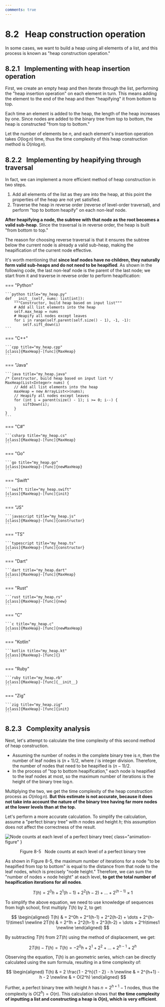 ```yaml
---
comments: true
---
```


# 8.2 &nbsp; Heap construction operation

In some cases, we want to build a heap using all elements of a list, and this process is known as "heap construction operation."

## 8.2.1 &nbsp; Implementing with heap insertion operation

First, we create an empty heap and then iterate through the list, performing the "heap insertion operation" on each element in turn. This means adding the element to the end of the heap and then "heapifying" it from bottom to top.

Each time an element is added to the heap, the length of the heap increases by one. Since nodes are added to the binary tree from top to bottom, the heap is constructed "from top to bottom."

Let the number of elements be $n$, and each element's insertion operation takes $O(\log{n})$ time, thus the time complexity of this heap construction method is $O(n \log n)$.

## 8.2.2 &nbsp; Implementing by heapifying through traversal

In fact, we can implement a more efficient method of heap construction in two steps.

1. Add all elements of the list as they are into the heap, at this point the properties of the heap are not yet satisfied.
2. Traverse the heap in reverse order (reverse of level-order traversal), and perform "top to bottom heapify" on each non-leaf node.

**After heapifying a node, the subtree with that node as the root becomes a valid sub-heap**. Since the traversal is in reverse order, the heap is built "from bottom to top."

The reason for choosing reverse traversal is that it ensures the subtree below the current node is already a valid sub-heap, making the heapification of the current node effective.

It's worth mentioning that **since leaf nodes have no children, they naturally form valid sub-heaps and do not need to be heapified**. As shown in the following code, the last non-leaf node is the parent of the last node; we start from it and traverse in reverse order to perform heapification:

=== "Python"

    ```python title="my_heap.py"
    def __init__(self, nums: list[int]):
        """Constructor, build heap based on input list"""
        # Add all list elements into the heap
        self.max_heap = nums
        # Heapify all nodes except leaves
        for i in range(self.parent(self.size() - 1), -1, -1):
            self.sift_down(i)
    ```

=== "C++"

    ```cpp title="my_heap.cpp"
    [class]{MaxHeap}-[func]{MaxHeap}
    ```

=== "Java"

    ```java title="my_heap.java"
    /* Constructor, build heap based on input list */
    MaxHeap(List<Integer> nums) {
        // Add all list elements into the heap
        maxHeap = new ArrayList<>(nums);
        // Heapify all nodes except leaves
        for (int i = parent(size() - 1); i >= 0; i--) {
            siftDown(i);
        }
    }
    ```

=== "C#"

    ```csharp title="my_heap.cs"
    [class]{MaxHeap}-[func]{MaxHeap}
    ```

=== "Go"

    ```go title="my_heap.go"
    [class]{maxHeap}-[func]{newMaxHeap}
    ```

=== "Swift"

    ```swift title="my_heap.swift"
    [class]{MaxHeap}-[func]{init}
    ```

=== "JS"

    ```javascript title="my_heap.js"
    [class]{MaxHeap}-[func]{constructor}
    ```

=== "TS"

    ```typescript title="my_heap.ts"
    [class]{MaxHeap}-[func]{constructor}
    ```

=== "Dart"

    ```dart title="my_heap.dart"
    [class]{MaxHeap}-[func]{MaxHeap}
    ```

=== "Rust"

    ```rust title="my_heap.rs"
    [class]{MaxHeap}-[func]{new}
    ```

=== "C"

    ```c title="my_heap.c"
    [class]{MaxHeap}-[func]{newMaxHeap}
    ```

=== "Kotlin"

    ```kotlin title="my_heap.kt"
    [class]{MaxHeap}-[func]{}
    ```

=== "Ruby"

    ```ruby title="my_heap.rb"
    [class]{MaxHeap}-[func]{__init__}
    ```

=== "Zig"

    ```zig title="my_heap.zig"
    [class]{MaxHeap}-[func]{init}
    ```

## 8.2.3 &nbsp; Complexity analysis

Next, let's attempt to calculate the time complexity of this second method of heap construction.

- Assuming the number of nodes in the complete binary tree is $n$, then the number of leaf nodes is $(n + 1) / 2$, where $/$ is integer division. Therefore, the number of nodes that need to be heapified is $(n - 1) / 2$.
- In the process of "top to bottom heapification," each node is heapified to the leaf nodes at most, so the maximum number of iterations is the height of the binary tree $\log n$.

Multiplying the two, we get the time complexity of the heap construction process as $O(n \log n)$. **But this estimate is not accurate, because it does not take into account the nature of the binary tree having far more nodes at the lower levels than at the top.**

Let's perform a more accurate calculation. To simplify the calculation, assume a "perfect binary tree" with $n$ nodes and height $h$; this assumption does not affect the correctness of the result.

![Node counts at each level of a perfect binary tree](build_heap.assets/heapify_operations_count.png){ class="animation-figure" }

<p align="center"> Figure 8-5 &nbsp; Node counts at each level of a perfect binary tree </p>

As shown in Figure 8-5, the maximum number of iterations for a node "to be heapified from top to bottom" is equal to the distance from that node to the leaf nodes, which is precisely "node height." Therefore, we can sum the "number of nodes $\times$ node height" at each level, **to get the total number of heapification iterations for all nodes**.

$$
T(h) = 2^0h + 2^1(h-1) + 2^2(h-2) + \dots + 2^{(h-1)}\times1
$$

To simplify the above equation, we need to use knowledge of sequences from high school, first multiply $T(h)$ by $2$, to get:

$$
\begin{aligned}
T(h) & = 2^0h + 2^1(h-1) + 2^2(h-2) + \dots + 2^{h-1}\times1 \newline
2T(h) & = 2^1h + 2^2(h-1) + 2^3(h-2) + \dots + 2^h\times1 \newline
\end{aligned}
$$

By subtracting $T(h)$ from $2T(h)$ using the method of displacement, we get:

$$
2T(h) - T(h) = T(h) = -2^0h + 2^1 + 2^2 + \dots + 2^{h-1} + 2^h
$$

Observing the equation, $T(h)$ is an geometric series, which can be directly calculated using the sum formula, resulting in a time complexity of:

$$
\begin{aligned}
T(h) & = 2 \frac{1 - 2^h}{1 - 2} - h \newline
& = 2^{h+1} - h - 2 \newline
& = O(2^h)
\end{aligned}
$$

Further, a perfect binary tree with height $h$ has $n = 2^{h+1} - 1$ nodes, thus the complexity is $O(2^h) = O(n)$. This calculation shows that **the time complexity of inputting a list and constructing a heap is $O(n)$, which is very efficient**.
